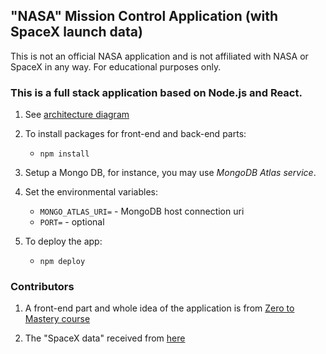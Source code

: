 ## "NASA" Mission Control Application (with SpaceX launch data)
This is not an official NASA application and is not affiliated with NASA or SpaceX in any way. For educational purposes only.

### This is a full stack application based on **Node.js** and **React**.
1. See [architecture diagram](./diagram.png)

2. To install packages for front-end and back-end parts:
    - `npm install`

3. Setup a Mongo DB, for instance, you may use *MongoDB Atlas service*.

4. Set the environmental variables:
    - `MONGO_ATLAS_URI=` - MongoDB host connection uri
    - `PORT=` - optional

4. To deploy the app:
    - `npm deploy`

### Contributors
1. A front-end part and whole idea of the application is from [Zero to Mastery course](https://academy.zerotomastery.io/courses/1206554/lectures/32702902)

2. The "SpaceX data" received from [here](https://github.com/r-spacex/SpaceX-API)
